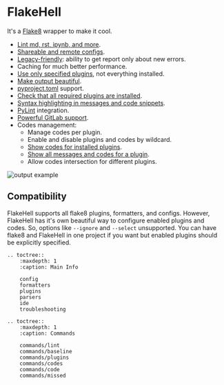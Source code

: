 # FlakeHell

It's a [Flake8](https://gitlab.com/pycqa/flake8) wrapper to make it cool.

+ [Lint md, rst, ipynb, and more](https://flakehell.readthedocs.io/parsers.html).
+ [Shareable and remote configs](https://flakehell.readthedocs.io/config.html#base).
+ [Legacy-friendly](https://flakehell.readthedocs.io/commands/baseline.html): ability to get report only about new errors.
+ Caching for much better performance.
+ [Use only specified plugins](https://flakehell.readthedocs.io/config.html#plugins), not everything installed.
+ [Make output beautiful](https://flakehell.readthedocs.io/formatters.html).
+ [pyproject.toml](https://www.python.org/dev/peps/pep-0518/) support.
+ [Check that all required plugins are installed](https://flakehell.readthedocs.io/commands/missed.html).
+ [Syntax highlighting in messages and code snippets](https://flakehell.readthedocs.io/formatters.html#colored-with-source-code).
+ [PyLint](https://github.com/PyCQA/pylint) integration.
+ [Powerful GitLab support](https://flakehell.readthedocs.io/formatters.html#gitlab).
+ Codes management:
    + Manage codes per plugin.
    + Enable and disable plugins and codes by wildcard.
    + [Show codes for installed plugins](https://flakehell.readthedocs.io/commands/plugins.html).
    + [Show all messages and codes for a plugin](https://flakehell.readthedocs.io/commands/codes.html).
    + Allow codes intersection for different plugins.

![output example](../assets/grouped.png)

## Compatibility

FlakeHell supports all flake8 plugins, formatters, and configs. However, FlakeHell has it's own beautiful way to configure enabled plugins and codes. So, options like `--ignore` and `--select` unsupported. You can have flake8 and FlakeHell in one project if you want but enabled plugins should be explicitly specified.

```eval_rst
.. toctree::
    :maxdepth: 1
    :caption: Main Info

    config
    formatters
    plugins
    parsers
    ide
    troubleshooting

.. toctree::
    :maxdepth: 1
    :caption: Commands

    commands/lint
    commands/baseline
    commands/plugins
    commands/codes
    commands/code
    commands/missed
```

